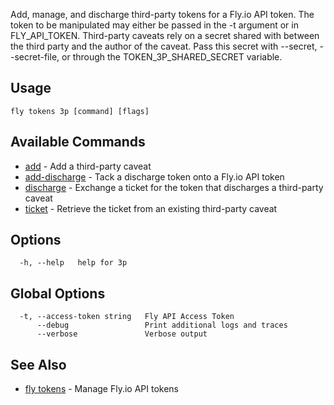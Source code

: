 Add, manage, and discharge third-party tokens for a Fly.io API token.
The token to be manipulated may either be passed in the -t argument or in FLY_API_TOKEN.
Third-party caveats rely on a secret shared with between the third party and the
author of the caveat. Pass this secret with --secret, --secret-file, or through the
TOKEN_3P_SHARED_SECRET variable.


## Usage
~~~
fly tokens 3p [command] [flags]
~~~

## Available Commands
* [add](/docs/flyctl/tokens-3p-add/)	 - Add a third-party caveat
* [add-discharge](/docs/flyctl/tokens-3p-add-discharge/)	 - Tack a discharge token onto a Fly.io API token
* [discharge](/docs/flyctl/tokens-3p-discharge/)	 - Exchange a ticket for the token that discharges a third-party caveat
* [ticket](/docs/flyctl/tokens-3p-ticket/)	 - Retrieve the ticket from an existing third-party caveat

## Options

~~~
  -h, --help   help for 3p
~~~

## Global Options

~~~
  -t, --access-token string   Fly API Access Token
      --debug                 Print additional logs and traces
      --verbose               Verbose output
~~~

## See Also

* [fly tokens](/docs/flyctl/tokens/)	 - Manage Fly.io API tokens

